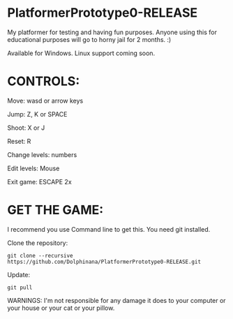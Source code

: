 # PlatformerPrototype0-RELEASE

My platformer for testing and having fun purposes. Anyone using this for educational purposes will go to horny jail for 2 months. :)

Available for Windows. Linux support coming soon.



# CONTROLS:

Move: wasd or arrow keys

Jump: Z, K or SPACE

Shoot: X or J

Reset: R
  
Change levels: numbers

Edit levels: Mouse

Exit game: ESCAPE 2x






# GET THE GAME:


I recommend you use Command line to get this.
You need git installed.

  Clone the repository:
  
    git clone --recursive https://github.com/Dolphinana/PlatformerPrototype0-RELEASE.git
    
  Update:
  
  
    git pull




WARNINGS: I'm not responsible for any damage it does to your computer or your house or your cat or your pillow. 

